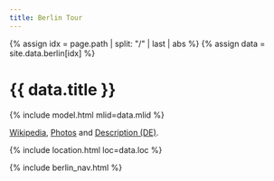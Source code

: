 ```yaml
---
title: Berlin Tour
---
```


{% assign idx = page.path | split: "/" | last | abs %}
{% assign data = site.data.berlin[idx] %}

# {{ data.title }}

{% include model.html mlid=data.mlid %}

[Wikipedia](https://en.wikipedia.org/wiki/Alois_Senefelder), [Photos](https://commons.wikimedia.org/wiki/Category:Senefelderplatz_(Berlin-Prenzlauer_Berg)) and [Description (DE)](https://bildhauerei-in-berlin.de/bildwerk/denkmal-fuer-alois-senefelder/).

{% include location.html loc=data.loc %}

{% include berlin_nav.html %}
